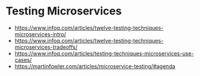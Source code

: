 # Testing Microservices

- https://www.infoq.com/articles/twelve-testing-techniques-microservices-intro/
- https://www.infoq.com/articles/twelve-testing-techniques-microservices-tradeoffs/
- https://www.infoq.com/articles/testing-techniques-microservices-use-cases/
- https://martinfowler.com/articles/microservice-testing/#agenda
